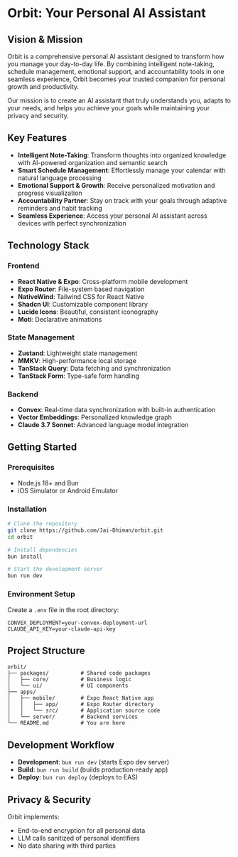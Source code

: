 
# Orbit: Your Personal AI Assistant

## Vision & Mission

Orbit is a comprehensive personal AI assistant designed to transform how you manage your day-to-day life. By combining intelligent note-taking, schedule management, emotional support, and accountability tools in one seamless experience, Orbit becomes your trusted companion for personal growth and productivity.

Our mission is to create an AI assistant that truly understands you, adapts to your needs, and helps you achieve your goals while maintaining your privacy and security.

## Key Features

- **Intelligent Note-Taking**: Transform thoughts into organized knowledge with AI-powered organization and semantic search
- **Smart Schedule Management**: Effortlessly manage your calendar with natural language processing
- **Emotional Support & Growth**: Receive personalized motivation and progress visualization
- **Accountability Partner**: Stay on track with your goals through adaptive reminders and habit tracking
- **Seamless Experience**: Access your personal AI assistant across devices with perfect synchronization

## Technology Stack

### Frontend
- **React Native & Expo**: Cross-platform mobile development
- **Expo Router**: File-system based navigation
- **NativeWind**: Tailwind CSS for React Native
- **Shadcn UI**: Customizable component library
- **Lucide Icons**: Beautiful, consistent iconography
- **Moti**: Declarative animations

### State Management
- **Zustand**: Lightweight state management
- **MMKV**: High-performance local storage
- **TanStack Query**: Data fetching and synchronization
- **TanStack Form**: Type-safe form handling

### Backend
- **Convex**: Real-time data synchronization with built-in authentication
- **Vector Embeddings**: Personalized knowledge graph
- **Claude 3.7 Sonnet**: Advanced language model integration

## Getting Started

### Prerequisites
- Node.js 18+ and Bun
- iOS Simulator or Android Emulator

### Installation

```bash
# Clone the repository
git clone https://github.com/Jai-Dhiman/orbit.git
cd orbit

# Install dependencies
bun install

# Start the development server
bun run dev
```

### Environment Setup

Create a `.env` file in the root directory:

```
CONVEX_DEPLOYMENT=your-convex-deployment-url
CLAUDE_API_KEY=your-claude-api-key
```

## Project Structure

```
orbit/
├── packages/          # Shared code packages
│   ├── core/          # Business logic
│   └── ui/            # UI components
├── apps/
│   ├── mobile/        # Expo React Native app
│   │   ├── app/       # Expo Router directory
│   │   └── src/       # Application source code
│   └── server/        # Backend services
└── README.md          # You are here
```

## Development Workflow

- **Development**: `bun run dev` (starts Expo dev server)
- **Build**: `bun run build` (builds production-ready app)
- **Deploy**: `bun run deploy` (deploys to EAS)

## Privacy & Security

Orbit implements:
- End-to-end encryption for all personal data
- LLM calls sanitized of personal identifiers
- No data sharing with third parties
